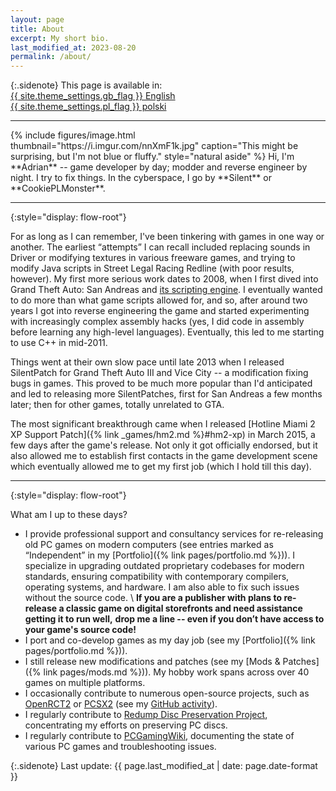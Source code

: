 ```yaml
---
layout: page
title: About
excerpt: My short bio.
last_modified_at: 2023-08-20
permalink: /about/
---
```


{:.sidenote}
This page is available in:
<a href="{% link pages/about.md %}" style="white-space: nowrap" lang="en" hreflang="en">{{ site.theme_settings.gb_flag }} English</a>
<a href="{% link pages/about-pl.md %}" style="white-space: nowrap" lang="pl" hreflang="pl">{{ site.theme_settings.pl_flag }} polski</a>

***

<div style="display: flow-root" markdown="1">
{% include figures/image.html thumbnail="https://i.imgur.com/nnXmF1k.jpg" caption="This might be surprising, but I'm not blue or fluffy." style="natural aside" %}
Hi, I'm **Adrian** -- game developer by day; modder and reverse engineer by night. I try to fix things.
In the cyberspace, I go by **Silent** or **CookiePLMonster**.

***
{:style="display: flow-root"}

For as long as I can remember, I've been tinkering with games in one way or another.
The earliest <q>attempts</q> I can recall included replacing sounds in Driver or modifying textures in various freeware games,
and trying to modify Java scripts in Street Legal Racing Redline (with poor results, however).
My first more serious work dates to 2008, when I first dived into Grand Theft Auto: San Andreas and [its scripting
engine](https://gtamods.com/wiki/SCM_language). I eventually wanted to do more than what game scripts allowed for,
and so, after around two years I got into reverse engineering the game and started experimenting with increasingly
complex assembly hacks (yes, I did code in assembly before learning any high-level languages).
Eventually, this led to me starting to use C++ in mid-2011.

Things went at their own slow pace until late 2013 when I released SilentPatch for Grand Theft Auto III and
Vice City -- a modification fixing bugs in games. This proved to be much more popular than I'd anticipated
and led to releasing more SilentPatches, first for San Andreas a few months later; then for other games,
totally unrelated to GTA.

The most significant breakthrough came when I released [Hotline Miami 2 XP Support Patch]({% link _games/hm2.md %}#hm2-xp)
in March 2015, a few days after the game's release.
Not only it got officially endorsed, but it also allowed me to establish first contacts in the game development scene which
eventually allowed me to get my first job (which I hold till this day).

***
{:style="display: flow-root"}

What am I up to these days?
* I provide professional support and consultancy services for re-releasing old PC games on modern computers
  (see entries marked as <q>Independent</q> in my [Portfolio]({% link pages/portfolio.md %})). I specialize in upgrading outdated proprietary codebases for modern standards,
  ensuring compatibility with contemporary compilers, operating systems, and hardware. I am also able to fix such issues without the source code. \\
  **If you are a publisher with plans to re-release a classic game on digital storefronts and need assistance getting it to run well,**
  **drop me a line -- even if you don’t have access to your game's source code!**
* I port and co-develop games as my day job (see my [Portfolio]({% link pages/portfolio.md %})).
* I still release new modifications and patches (see my [Mods & Patches]({% link pages/mods.md %})). My hobby work spans across over 40 games on multiple platforms.
* I occasionally contribute to numerous open-source projects, such as [OpenRCT2](https://openrct2.io/) or [PCSX2](https://pcsx2.net/)
  (see my [GitHub activity](https://github.com/CookiePLMonster)).
* I regularly contribute to [Redump Disc Preservation Project](http://redump.org/), concentrating my efforts on preserving PC discs.
* I regularly contribute to [PCGamingWiki](https://www.pcgamingwiki.com/), documenting the state of various PC games and troubleshooting issues.

{:.sidenote}
Last update: {{ page.last_modified_at | date: page.date-format }}
</div>
